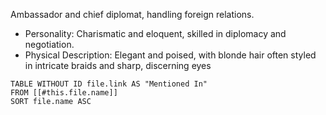 Ambassador and chief diplomat, handling foreign relations.

- Personality: Charismatic and eloquent, skilled in diplomacy and negotiation.
- Physical Description: Elegant and poised, with blonde hair often styled in intricate braids and sharp, discerning eyes


```dataview
TABLE WITHOUT ID file.link AS "Mentioned In"
FROM [[#this.file.name]]
SORT file.name ASC
```
